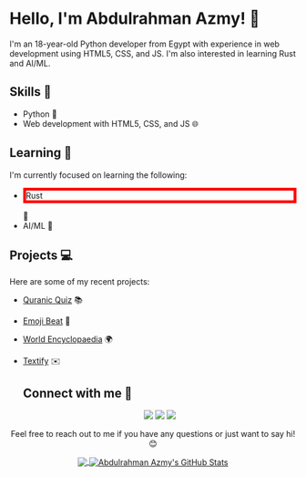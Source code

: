 # Hello, I'm Abdulrahman Azmy! 👋

I'm an 18-year-old Python developer from Egypt with experience in web development using HTML5, CSS, and JS. I'm also interested in learning Rust and AI/ML.

## Skills 🚀

- Python 🐍
- Web development with HTML5, CSS, and JS 🌐

## Learning 📖

I'm currently focused on learning the following:

- <p style="border: 5px solid red">Rust</p> 🦀
- AI/ML 🤖

## Projects 💻

Here are some of my recent projects:

- [Quranic Quiz](https://heartfelt-kangaroo-ee8ab5.netlify.app) 📚
- [Emoji Beat](https://glistening-daffodil-5cf9df.netlify.app/) 🎵
- [World Encyclopaedia](https://festive-lamarr-a9315a.netlify.app) 🌍
- [Textify](https://startling-belekoy-2f8198.netlify.app) ✉️

    <h2>Connect with me 🤝</h2>
    <p align="center">
      <a href="https://codeman.gq"><img src="https://img.shields.io/badge/Website-%20-3423A6?style=flat-square&logo=Google-Chrome&logoColor=white&link=https://codeman.gq" /></a>
      <a href="https://github.com/abdulrahman-2005"><img src="https://img.shields.io/badge/GitHub-%20-181717?style=flat-square&logo=GitHub&logoColor=white&link=https://github.com/abdulrahman-2005" /></a>
      <a href="https://twitter.com/Abdulra42082285"><img src="https://img.shields.io/badge/Twitter-%20-1DA1F2?style=flat-square&logo=Twitter&logoColor=white&link=https://twitter.com/Abdulra42082285" /></a>
    </p>
  </samp>
</p>

<p align="center">Feel free to reach out to me if you have any questions or just want to say hi! 😊</p>

<p align="center"><a href="https://github.com/abdulrahman-2005/abdulrahman-2005">
  <img align="center" src="https://github-readme-stats.vercel.app/api/top-langs/?username=abdulrahman-2005&langs_count=5&theme=radical" />
    
<a href="https://github.com/abdulrahman-2005/abdulrahman-2005">
  <img align="center" src="https://github-readme-stats.vercel.app/api?username=abdulrahman-2005&show_icons=true&line_height=35&count_private=true&theme=radical" alt="Abdulrahman Azmy's GitHub Stats" /> 
</a>
  
</p> 
